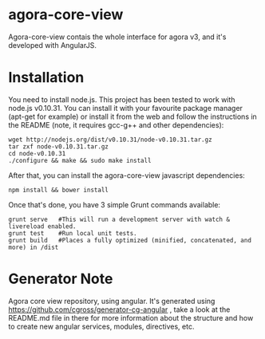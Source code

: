 # agora-core-view

Agora-core-view contais the whole interface for agora v3, and it's developed
with AngularJS.

# Installation

You need to install node.js. This project has been tested to work with node.js
v0.10.31. You can install it with your favourite package manager (apt-get for
example) or install it from the web and follow the instructions in the README 
(note, it requires gcc-g++ and other dependencies):

    wget http://nodejs.org/dist/v0.10.31/node-v0.10.31.tar.gz
    tar zxf node-v0.10.31.tar.gz
    cd node-v0.10.31
    ./configure && make && sudo make install

After that, you can install the agora-core-view javascript dependencies:

    npm install && bower install

Once that's done, you have 3 simple Grunt commands available:

    grunt serve   #This will run a development server with watch & livereload enabled.
    grunt test    #Run local unit tests.
    grunt build   #Places a fully optimized (minified, concatenated, and more) in /dist

# Generator Note

Agora core view repository, using angular. It's generated using 
https://github.com/cgross/generator-cg-angular , take a look at the README.md 
file in there for more information about the structure and how to create new
angular services, modules, directives, etc.


